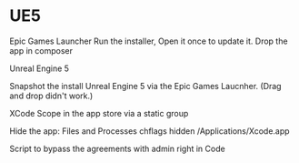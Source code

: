 # UE5
Epic Games Launcher
Run the installer, Open it once to update it. 
Drop the app in composer

Unreal Engine 5

Snapshot the install Unreal Engine 5 via the Epic Games Laucnher.
(Drag and drop didn't work.)

XCode
Scope in the app store via a static group

Hide the app:
Files and Processes
chflags hidden /Applications/Xcode.app

Script to bypass the agreements with admin right in Code
